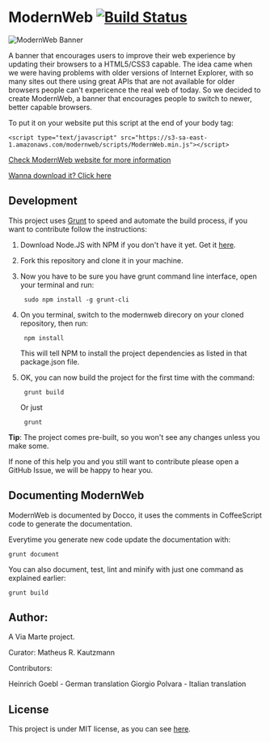 ModernWeb [![Build Status](https://travis-ci.org/viamarte/modernweb.png)](https://travis-ci.org/viamarte/modernweb)
=========

![ModernWeb Banner](https://s3-sa-east-1.amazonaws.com/modernweb/screens/modernweb_screenshot.jpg)

A banner that encourages users to improve their web experience by updating their browsers to a HTML5/CSS3 capable.
The idea came when we were having problems with older versions of Internet Explorer, with so many sites out there
using great APIs that are not available for older browsers people can't expericence the real web of today. So we
decided to create ModernWeb, a banner that encourages people to switch to newer, better capable browsers.

To put it on your website put this script at the end of your body tag:

	<script type="text/javascript" src="https://s3-sa-east-1.amazonaws.com/modernweb/scripts/ModernWeb.min.js"></script>

[Check ModernWeb website for more information](http://viamarte.github.com/modernweb)

[Wanna download it? Click here](https://s3-sa-east-1.amazonaws.com/modernweb/scripts/ModernWeb.min.js)

Development
-----------

This project uses [Grunt](http://gruntjs.com) to speed and automate the build process, if you want to contribute follow the instructions:

1. Download Node.JS with NPM if you don't have it yet. Get it [here](http://nodejs.org/download).

2. Fork this repository and clone it in your machine.

3. Now you have to be sure you have grunt command line interface, open your terminal and run:

		sudo npm install -g grunt-cli

4. On you terminal, switch to the modernweb direcory on your cloned repository, then run:

   		npm install

   This will tell NPM to install the project dependencies as listed in that package.json file.

5. OK, you can now build the project for the first time with the command:

   		grunt build

   Or just

   		grunt

**Tip**: The project comes pre-built, so you won't see any changes unless you make some.

If none of this help you and you still want to contribute please open a GitHub Issue, we will be
happy to hear you.

Documenting ModernWeb
---------------------

ModernWeb is documented by Docco, it uses the comments in CoffeeScript code to generate the documentation.

Everytime you generate new code update the documentation with:

	grunt document

You can also document, test, lint and minify with just one command as explained earlier:

	grunt build

Author:
-------

A Via Marte project.

Curator: Matheus R. Kautzmann

Contributors:

Heinrich Goebl - German translation
Giorgio Polvara - Italian translation

License
-------

This project is under MIT license, as you can see [here](./LICENSE.md).
